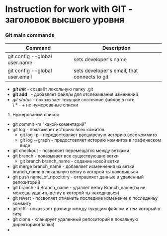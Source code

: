 # Instruction for work with GIT - заголовок высшего уровня
### Git main commands
| Command                        | Description|
|--------------------------------| ----------------------|
| git config --global user.name  | sets developer's name |
| git config --global user.email | sets developer's email, that connects to git| - таблица
* ***git init*** - создаёт локольную папку .git
* **git add** . - добавляет файл/ы для отслеживания изменений
* *git status* - показывает текущие состояние файлов в гите  
\ * - + не нумерованые списки


1. Нумерованый список
* git commit -m "какой-коментарий"
* git log - показывает историю всех комитов
  * git log -p - передостовляет расширеную историю всех коммито 
  * git log --graph - предостовляет историю комиитов в графическом виде
* git checkout - позволяет перемещатся между ветками 
* git branch - показывает все существующие ветки
  * git branch branch_name - содание новой ветки
* git merge branch_name - добавляет исменнения из ветки branch_name в локальную ветку в которой ты находишься
* git push name_of_ripozitory - отправляет данные в удалённый репозиторий
* git branch -d Branch_name - удаляет ветку Branch_name(ты не можешь удалить ветку в которой ты находишься)
* git revert - позволяет отменить последние изменение к последниьу коммиту
* git diff - показывет разницу между тукущим файлом и  тем который в гите 
* git clone - кланирует удаленный репозиторий в локальную директорию(папка)
* 

